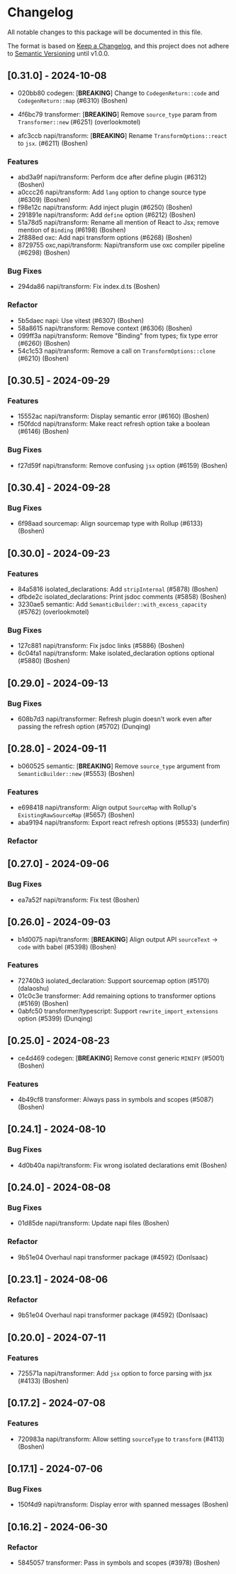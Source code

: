 # Changelog

All notable changes to this package will be documented in this file.

The format is based on [Keep a Changelog](https://keepachangelog.com/en/1.0.0/),
and this project does not adhere to
[Semantic Versioning](https://semver.org/spec/v2.0.0.html) until v1.0.0.

## [0.31.0] - 2024-10-08

-   020bb80 codegen: [**BREAKING**] Change to `CodegenReturn::code` and
    `CodegenReturn::map` (#6310) (Boshen)

-   4f6bc79 transformer: [**BREAKING**] Remove `source_type` param from
    `Transformer::new` (#6251) (overlookmotel)

-   afc3ccb napi/transform: [**BREAKING**] Rename `TransformOptions::react` to
    `jsx`. (#6211) (Boshen)

### Features

-   abd3a9f napi/transform: Perform dce after define plugin (#6312) (Boshen)
-   a0ccc26 napi/transform: Add `lang` option to change source type (#6309)
    (Boshen)
-   f98e12c napi/transform: Add inject plugin (#6250) (Boshen)
-   291891e napi/transform: Add `define` option (#6212) (Boshen)
-   51a78d5 napi/transform: Rename all mention of React to Jsx; remove mention
    of `Binding` (#6198) (Boshen)
-   2f888ed oxc: Add napi transform options (#6268) (Boshen)
-   8729755 oxc,napi/transform: Napi/transform use oxc compiler pipeline (#6298)
    (Boshen)

### Bug Fixes

-   294da86 napi/transform: Fix index.d.ts (Boshen)

### Refactor

-   5b5daec napi: Use vitest (#6307) (Boshen)
-   58a8615 napi/transform: Remove context (#6306) (Boshen)
-   099ff3a napi/transform: Remove "Binding" from types; fix type error (#6260)
    (Boshen)
-   54c1c53 napi/transform: Remove a call on `TransformOptions::clone` (#6210)
    (Boshen)

## [0.30.5] - 2024-09-29

### Features

-   15552ac napi/transform: Display semantic error (#6160) (Boshen)
-   f50fdcd napi/transform: Make react refresh option take a boolean (#6146)
    (Boshen)

### Bug Fixes

-   f27d59f napi/transform: Remove confusing `jsx` option (#6159) (Boshen)

## [0.30.4] - 2024-09-28

### Bug Fixes

-   6f98aad sourcemap: Align sourcemap type with Rollup (#6133) (Boshen)

## [0.30.0] - 2024-09-23

### Features

-   84a5816 isolated_declarations: Add `stripInternal` (#5878) (Boshen)
-   dfbde2c isolated_declarations: Print jsdoc comments (#5858) (Boshen)
-   3230ae5 semantic: Add `SemanticBuilder::with_excess_capacity` (#5762)
    (overlookmotel)

### Bug Fixes

-   127c881 napi/transform: Fix jsdoc links (#5886) (Boshen)
-   6c04fa1 napi/transform: Make isolated_declaration options optional (#5880)
    (Boshen)

## [0.29.0] - 2024-09-13

### Bug Fixes

-   608b7d3 napi/transformer: Refresh plugin doesn't work even after passing the
    refresh option (#5702) (Dunqing)

## [0.28.0] - 2024-09-11

-   b060525 semantic: [**BREAKING**] Remove `source_type` argument from
    `SemanticBuilder::new` (#5553) (Boshen)

### Features

-   e698418 napi/transform: Align output `SourceMap` with Rollup's
    `ExistingRawSourceMap` (#5657) (Boshen)
-   aba9194 napi/transform: Export react refresh options (#5533) (underfin)

### Refactor

## [0.27.0] - 2024-09-06

### Bug Fixes

-   ea7a52f napi/transform: Fix test (Boshen)

## [0.26.0] - 2024-09-03

-   b1d0075 napi/transform: [**BREAKING**] Align output API `sourceText` ->
    `code` with babel (#5398) (Boshen)

### Features

-   72740b3 isolated_declaration: Support sourcemap option (#5170) (dalaoshu)
-   01c0c3e transformer: Add remaining options to transformer options (#5169)
    (Boshen)
-   0abfc50 transformer/typescript: Support `rewrite_import_extensions` option
    (#5399) (Dunqing)

## [0.25.0] - 2024-08-23

-   ce4d469 codegen: [**BREAKING**] Remove const generic `MINIFY` (#5001)
    (Boshen)

### Features

-   4b49cf8 transformer: Always pass in symbols and scopes (#5087) (Boshen)

## [0.24.1] - 2024-08-10

### Bug Fixes

-   4d0b40a napi/transform: Fix wrong isolated declarations emit (Boshen)

## [0.24.0] - 2024-08-08

### Bug Fixes

-   01d85de napi/transform: Update napi files (Boshen)

### Refactor

-   9b51e04 Overhaul napi transformer package (#4592) (DonIsaac)

## [0.23.1] - 2024-08-06

### Refactor

-   9b51e04 Overhaul napi transformer package (#4592) (DonIsaac)

## [0.20.0] - 2024-07-11

### Features

-   725571a napi/transformer: Add `jsx` option to force parsing with jsx (#4133)
    (Boshen)

## [0.17.2] - 2024-07-08

### Features

-   720983a napi/transform: Allow setting `sourceType` to `transform` (#4113)
    (Boshen)

## [0.17.1] - 2024-07-06

### Bug Fixes

-   150f4d9 napi/transform: Display error with spanned messages (Boshen)

## [0.16.2] - 2024-06-30

### Refactor

-   5845057 transformer: Pass in symbols and scopes (#3978) (Boshen)
